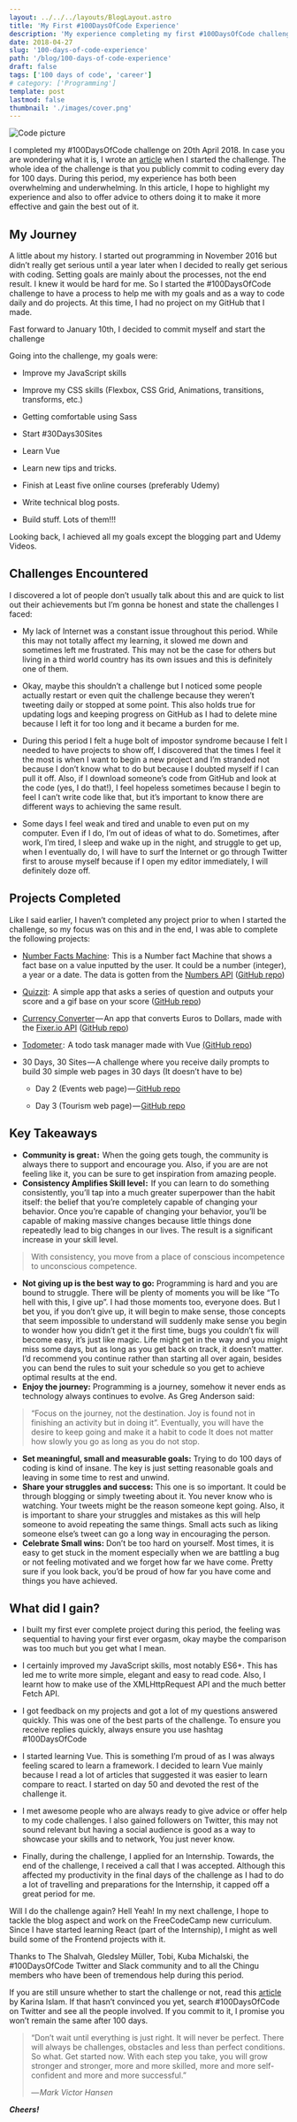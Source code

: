```yaml
---
layout: ../../../layouts/BlogLayout.astro
title: 'My First #100DaysOfCode Experience'
description: 'My experience completing my first #100DaysOfCode challenge'
date: 2018-04-27
slug: '100-days-of-code-experience'
path: '/blog/100-days-of-code-experience'
draft: false
tags: ['100 days of code', 'career']
# category: ['Programming']
template: post
lastmod: false
thumbnail: './images/cover.png'
---
```


![Code picture](./images/header.jpg)

I completed my #100DaysOfCode challenge on 20th April 2018. In case you are wondering what it is, I wrote an [article](/blog/100-days-of-code/) when I started the challenge. The whole idea of the challenge is that you publicly commit to coding every day for 100 days. During this period, my experience has both been overwhelming and underwhelming. In this article, I hope to highlight my experience and also to offer advice to others doing it to make it more effective and gain the best out of it.

## My Journey

A little about my history. I started out programming in November 2016 but didn’t really get serious until a year later when I decided to really get serious with coding. Setting goals are mainly about the processes, not the end result. I knew it would be hard for me. So I started the #100DaysOfCode challenge to have a process to help me with my goals and as a way to code daily and do projects. At this time, I had no project on my GitHub that I made.

Fast forward to January 10th, I decided to commit myself and start the challenge

Going into the challenge, my goals were:

- Improve my JavaScript skills

- Improve my CSS skills (Flexbox, CSS Grid, Animations, transitions, transforms, etc.)

- Getting comfortable using Sass

- Start #30Days30Sites

- Learn Vue

- Learn new tips and tricks.

- Finish at Least five online courses (preferably Udemy)

- Write technical blog posts.

- Build stuff. Lots of them!!!

Looking back, I achieved all my goals except the blogging part and Udemy Videos.

## Challenges Encountered

I discovered a lot of people don’t usually talk about this and are quick to list out their achievements but I’m gonna be honest and state the challenges I faced:

- My lack of Internet was a constant issue throughout this period. While this may not totally affect my learning, it slowed me down and sometimes left me frustrated. This may not be the case for others but living in a third world country has its own issues and this is definitely one of them.

- Okay, maybe this shouldn’t a challenge but I noticed some people actually restart or even quit the challenge because they weren’t tweeting daily or stopped at some point. This also holds true for updating logs and keeping progress on GitHub as I had to delete mine because I left it for too long and it became a burden for me.

- During this period I felt a huge bolt of impostor syndrome because I felt I needed to have projects to show off, I discovered that the times I feel it the most is when I want to begin a new project and I’m stranded not because I don’t know what to do but because I doubted myself if I can pull it off. Also, if I download someone’s code from GitHub and look at the code (yes, I do that!), I feel hopeless sometimes because I begin to feel I can’t write code like that, but it’s important to know there are different ways to achieving the same result.

- Some days I feel weak and tired and unable to even put on my computer. Even if I do, I’m out of ideas of what to do. Sometimes, after work, I’m tired, I sleep and wake up in the night, and struggle to get up, when I eventually do, I will have to surf the Internet or go through Twitter first to arouse myself because if I open my editor immediately, I will definitely doze off.

## Projects Completed

Like I said earlier, I haven’t completed any project prior to when I started the challenge, so my focus was on this and in the end, I was able to complete the following projects:

- [Number Facts Machine](https://peoray.github.io/Number-Facts-Machine/):  This is a Number fact Machine that shows a fact base on a value inputted by the user. It could be a number (integer), a year or a date. The data is gotten from the [Numbers API](http://numbersapi.com/#42) ([GitHub repo](https://github.com/peoray/Number-Facts-Machine))

- [Quizzit](https://peoray.github.io/Quizzit/):  A simple app that asks a series of question and outputs your score and a gif base on your score ([GitHub repo](https://github.com/peoray/Quizzit))

- [Currency Converter](https://peoray.github.io/Currency-Converter/) — An app that converts Euros to Dollars, made with the [Fixer.io API](https://fixer.io/) ([GitHub repo](https://github.com/peoray/Currency-Converter))

- [Todometer ](https://peoray.github.io/Todometer/):  A todo task manager made with Vue [(GitHub repo](https://github.com/peoray/Todometer))

- 30 Days, 30 Sites — A challenge where you receive daily prompts to build 30 simple web pages in 30 days (It doesn’t have to be)

  - Day 2 (Events web page) — [GitHub repo](http://github.com/peoray/wedding-bells)

  - Day 3 (Tourism web page) — [GitHub repo](https://github.com/peoray/Travelify)

## Key Takeaways

- **Community is great :**  When the going gets tough, the community is always there to support and encourage you. Also, if you are are not feeling like it, you can be sure to get inspiration from amazing people.
- **Consistency Amplifies Skill level :**  If you can learn to do something consistently, you’ll tap into a much greater superpower than the habit itself: the belief that you’re completely capable of changing your behavior. Once you’re capable of changing your behavior, you’ll be capable of making massive changes because little things done repeatedly lead to big changes in our lives. The result is a significant increase in your skill level.

> With consistency, you move from a place of conscious incompetence to unconscious competence.

- **Not giving up is the best way to go:** Programming is hard and you are bound to struggle. There will be plenty of moments you will be like “To hell with this, I give up”. I had those moments too, everyone does. But I bet you, if you don’t give up, it will begin to make sense, those concepts that seem impossible to understand will suddenly make sense you begin to wonder how you didn’t get it the first time, bugs you couldn’t fix will become easy, it’s just like magic. Life might get in the way and you might miss some days, but as long as you get back on track, it doesn’t matter. I’d recommend you continue rather than starting all over again, besides you can bend the rules to suit your schedule so you get to achieve optimal results at the end.
- **Enjoy the journey:** Programming is a journey, somehow it never ends as technology always continues to evolve. As Greg Anderson said:

> “Focus on the journey, not the destination.
> Joy is found not in finishing an activity but in doing it”. Eventually, you will have the desire to keep going and make it a habit to code It does not matter how slowly you go as long as you do not stop.

- **Set meaningful, small and measurable goals:** Trying to do 100 days of coding is kind of insane. The key is just setting reasonable goals and leaving in some time to rest and unwind.
- **Share your struggles and success:** This one is so important. It could be through blogging or simply tweeting about it. You never know who is watching. Your tweets might be the reason someone kept going. Also, it is important to share your struggles and mistakes as this will help someone to avoid repeating the same things. Small acts such as liking someone else’s tweet can go a long way in encouraging the person.
- **Celebrate Small wins:** Don’t be too hard on yourself. Most times, it is easy to get stuck in the moment especially when we are battling a bug or not feeling motivated and we forget how far we have come. Pretty sure if you look back, you’d be proud of how far you have come and things you have achieved.

## What did I gain?

- I built my first ever complete project during this period, the feeling was sequential to having your first ever orgasm, okay maybe the comparison was too much but you get what I mean.
- I certainly improved my JavaScript skills, most notably ES6+. This has led me to write more simple, elegant and easy to read code. Also, I learnt how to make use of the XMLHttpRequest API and the much better Fetch API.

- I got feedback on my projects and got a lot of my questions answered quickly. This was one of the best parts of the challenge. To ensure you receive replies quickly, always ensure you use hashtag #100DaysOfCode

- I started learning Vue. This is something I’m proud of as I was always feeling scared to learn a framework. I decided to learn Vue mainly because I read a lot of articles that suggested it was easier to learn compare to react. I started on day 50 and devoted the rest of the challenge it.

- I met awesome people who are always ready to give advice or offer help to my code challenges. I also gained followers on Twitter, this may not sound relevant but having a social audience is good as a way to showcase your skills and to network, You just never know.

- Finally, during the challenge, I applied for an Internship. Towards, the end of the challenge, I received a call that I was accepted. Although this affected my productivity in the final days of the challenge as I had to do a lot of travelling and preparations for the Internship, it capped off a great period for me.

Will I do the challenge again? Hell Yeah! In my next challenge, I hope to tackle the blog aspect and work on the FreeCodeCamp new curriculum. Since I have started learning React (part of the Internship), I might as well build some of the Frontend projects with it.

Thanks to The Shalvah, Gledsley Müller, Tobi, Kuba Michalski, the #100DaysOfCode Twitter and Slack community and to all the Chingu members who have been of tremendous help during this period.

If you are still unsure whether to start the challenge or not, read this [article](https://dev.to/karinaislam/5-reasons-to-start-the-100daysofcode-challenge-300) by Karina Islam. If that hasn’t convinced you yet, search #100DaysOfCode on Twitter and see all the people involved. If you commit to it, I promise you won’t remain the same after 100 days.

> “Don’t wait until everything is just right. It will never be perfect. There will always be challenges, obstacles and less than perfect conditions. So what. Get started now. With each step you take, you will grow stronger and stronger, more and more skilled, more and more self-confident and more and more successful.”
>
> — *Mark Victor Hansen*

_**Cheers!**_
